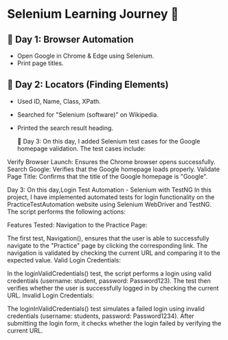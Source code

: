 # Selenium Learning Journey 🚀

## 📅 Day 1: Browser Automation
- Open Google in Chrome & Edge using Selenium.
- Print page titles.

## 📅 Day 2: Locators (Finding Elements)
- Used ID, Name, Class, XPath.
- Searched for "Selenium (software)" on Wikipedia.
- Printed the search result heading.

  📅 Day 3: On this day, I added Selenium test cases for the Google homepage validation. The test cases include:

Verify Browser Launch: Ensures the Chrome browser opens successfully.
Search Google: Verifies that the Google homepage loads properly.
Validate Page Title: Confirms that the title of the Google homepage is "Google".

Day 3: On this day,Login Test Automation - Selenium with TestNG
In this project, I have implemented automated tests for login functionality on the PracticeTestAutomation website using Selenium WebDriver and TestNG. The script performs the following actions:

Features Tested:
Navigation to the Practice Page:

The first test, Navigation(), ensures that the user is able to successfully navigate to the "Practice" page by clicking the corresponding link.
The navigation is validated by checking the current URL and comparing it to the expected value.
Valid Login Credentials:

In the loginValidCredentials() test, the script performs a login using valid credentials (username: student, password: Password123).
The test then verifies whether the user is successfully logged in by checking the current URL.
Invalid Login Credentials:

The loginInValidCredentials() test simulates a failed login using invalid credentials (username: students, password: Password1234).
After submitting the login form, it checks whether the login failed by verifying the current URL.

